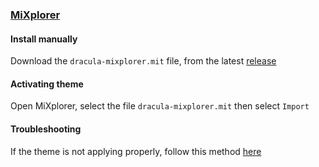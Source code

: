 ### [MiXplorer](https://mixplorer.com/)

#### Install manually

Download the `dracula-mixplorer.mit` file, from the latest [release](https://github.com/dracula/mixplorer/releases)

#### Activating theme

Open MiXplorer, select the file `dracula-mixplorer.mit` then select `Import`

#### Troubleshooting

If the theme is not applying properly, follow this method [here](https://github.com/dracula/mixplorer/wiki/Troubleshooting#fixtheme)
